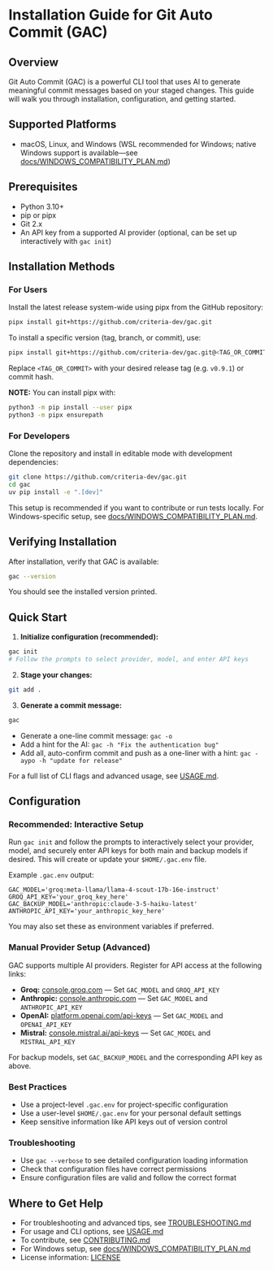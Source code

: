 # Installation Guide for Git Auto Commit (GAC)

## Overview

Git Auto Commit (GAC) is a powerful CLI tool that uses AI to generate meaningful commit messages based on your staged
changes. This guide will walk you through installation, configuration, and getting started.

## Supported Platforms

- macOS, Linux, and Windows (WSL recommended for Windows; native Windows support is available—see
  [docs/WINDOWS_COMPATIBILITY_PLAN.md](docs/WINDOWS_COMPATIBILITY_PLAN.md))

## Prerequisites

- Python 3.10+
- pip or pipx
- Git 2.x
- An API key from a supported AI provider (optional, can be set up interactively with `gac init`)

## Installation Methods

### For Users

Install the latest release system-wide using pipx from the GitHub repository:

```sh
pipx install git+https://github.com/criteria-dev/gac.git
```

To install a specific version (tag, branch, or commit), use:

```sh
pipx install git+https://github.com/criteria-dev/gac.git@<TAG_OR_COMMIT>
```

Replace `<TAG_OR_COMMIT>` with your desired release tag (e.g. `v0.9.1`) or commit hash.

**NOTE:** You can install pipx with:

```sh
python3 -m pip install --user pipx
python3 -m pipx ensurepath
```

### For Developers

Clone the repository and install in editable mode with development dependencies:

```sh
git clone https://github.com/criteria-dev/gac.git
cd gac
uv pip install -e ".[dev]"
```

This setup is recommended if you want to contribute or run tests locally. For Windows-specific setup, see
[docs/WINDOWS_COMPATIBILITY_PLAN.md](docs/WINDOWS_COMPATIBILITY_PLAN.md).

## Verifying Installation

After installation, verify that GAC is available:

```sh
gac --version
```

You should see the installed version printed.

## Quick Start

1. **Initialize configuration (recommended):**

```sh
gac init
# Follow the prompts to select provider, model, and enter API keys
```

2. **Stage your changes:**

```sh
git add .
```

3. **Generate a commit message:**

```sh
gac
```

- Generate a one-line commit message: `gac -o`
- Add a hint for the AI: `gac -h "Fix the authentication bug"`
- Add all, auto-confirm commit and push as a one-liner with a hint: `gac -aypo -h "update for release"`

For a full list of CLI flags and advanced usage, see [USAGE.md](USAGE.md).

## Configuration

### Recommended: Interactive Setup

Run `gac init` and follow the prompts to interactively select your provider, model, and securely enter API keys for both
main and backup models if desired. This will create or update your `$HOME/.gac.env` file.

Example `.gac.env` output:

```env
GAC_MODEL='groq:meta-llama/llama-4-scout-17b-16e-instruct'
GROQ_API_KEY='your_groq_key_here'
GAC_BACKUP_MODEL='anthropic:claude-3-5-haiku-latest'
ANTHROPIC_API_KEY='your_anthropic_key_here'
```

You may also set these as environment variables if preferred.

### Manual Provider Setup (Advanced)

GAC supports multiple AI providers. Register for API access at the following links:

- **Groq:** [console.groq.com](https://console.groq.com/) — Set `GAC_MODEL` and `GROQ_API_KEY`
- **Anthropic:** [console.anthropic.com](https://console.anthropic.com/) — Set `GAC_MODEL` and `ANTHROPIC_API_KEY`
- **OpenAI:** [platform.openai.com/api-keys](https://platform.openai.com/api-keys) — Set `GAC_MODEL` and
  `OPENAI_API_KEY`
- **Mistral:** [console.mistral.ai/api-keys](https://console.mistral.ai/api-keys) — Set `GAC_MODEL` and
  `MISTRAL_API_KEY`

For backup models, set `GAC_BACKUP_MODEL` and the corresponding API key as above.

### Best Practices

- Use a project-level `.gac.env` for project-specific configuration
- Use a user-level `$HOME/.gac.env` for your personal default settings
- Keep sensitive information like API keys out of version control

### Troubleshooting

- Use `gac --verbose` to see detailed configuration loading information
- Check that configuration files have correct permissions
- Ensure configuration files are valid and follow the correct format

## Where to Get Help

- For troubleshooting and advanced tips, see [TROUBLESHOOTING.md](TROUBLESHOOTING.md)
- For usage and CLI options, see [USAGE.md](USAGE.md)
- To contribute, see [CONTRIBUTING.md](CONTRIBUTING.md)
- For Windows setup, see [docs/WINDOWS_COMPATIBILITY_PLAN.md](docs/WINDOWS_COMPATIBILITY_PLAN.md)
- License information: [LICENSE](LICENSE)
